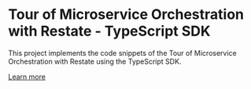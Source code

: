 # Tour of Microservice Orchestration with Restate - TypeScript SDK

This project implements the code snippets of the Tour of Microservice Orchestration with Restate using the TypeScript SDK.

[Learn more](https://docs.restate.dev/tour/microservice-orchestration)